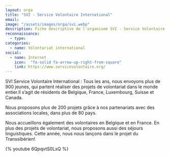 ```yaml
---
layout: orga
title: "SVI - Service Volontaire International"
email: 
image: "/assets/images/orga/svi.webp"
description: Fiche descriptive de l'organisme SVI - Service Volontaire International
reconnaissance:
  - type: 
categories: 
  - name: Volontariat international
social:
  - name: Internet
    icon:  "fa-solid fa-arrow-up-right-from-square"
    link: https://www.servicevolontaire.org/
---
```

SVI Service Volontaire International : Tous les ans, nous envoyons plus de 900 jeunes, qui partent réaliser des projets de volontariat dans le monde entier.Il s’agit de résidents de Belgique, France, Luxembourg, Suisse et Canada.

Nous proposons plus de 200 projets grâce à nos partenariats avec des associations locales, dans plus de 80 pays.

Nous accueillons également des volontaires en Belgique et en France. En plus des projets de volontariat, nous proposons aussi des séjours linguistiques. Cette année, nous nous lançons dans le projet du Transsibérien!

{% youtube 6QpqvtS0LxQ %}
